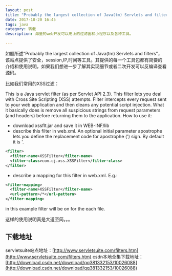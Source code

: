 ```yaml
---
layout: post
title: "Probably the largest collection of Java(tm) Servlets and filters"
date: 2017-10-20 16:45
tags: java
category: 转载
description: 海量的web开发可以用上的过滤器和小程序以及各种工具。

---
```

如题所述“Probably the largest collection of Java(tm) Servlets and filters”，该站点提供了安全，session,IP,时间等工具。其提供的每一个工具包都有简要的介绍和使用说明，如果我们想进一步了解其实现细节或者二次开发可以反编译查看源码。

比如我们常用的XSS过滤：

This is a Java servlet filter (as per Servlet API 2.3). This filter lets you deal with Cross Site Scripting (XSS) attempts. Filter intercepts every request sent to your web application and then cleans any potential script injection. What it basically does is remove all suspicious strings from request parameters (and headers) before returning them to the application.
How to use it:
- download xssflt.jar and save it in WEB-INF/lib
- describe this filter in web.xml. An optional initial parameter apostrophe lets you define the replacement code for apostrophe (') sign. By default it is &#39;. 
```xml
<filter> 
  <filter-name>XSSFilter</filter-name> 
  <filter-class>com.cj.xss.XSSFilter</filter-class> 
</filter>
```
- describe a mapping for this filter in web.xml. E.g.: 
```xml
<filter-mapping> 
  <filter-name>XSSFilter</filter-name> 
  <url-pattern>/*</url-pattern> 
</filter-mapping>
```
in this example filter will be on for the each file.

这样的使用说明真是大道至简。。。

## 下载地址
servletsuite站点地址：[http://www.servletsuite.com/filters.htm](http://www.servletsuite.com/filters.htm)
csdn本地全集下载地址：[http://download.csdn.net/download/qq381332153/10026088](http://download.csdn.net/download/qq381332153/10026088)
